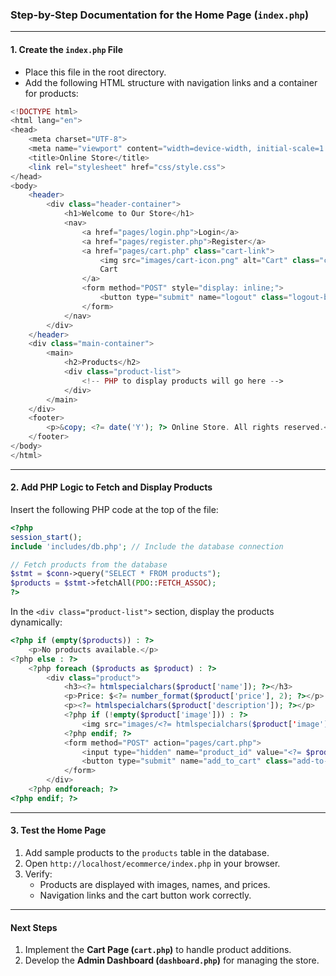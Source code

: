 ### Step-by-Step Documentation for the Home Page (`index.php`)

---

#### 1. Create the `index.php` File
- Place this file in the root directory.
- Add the following HTML structure with navigation links and a container for products:

```php
<!DOCTYPE html>
<html lang="en">
<head>
    <meta charset="UTF-8">
    <meta name="viewport" content="width=device-width, initial-scale=1.0">
    <title>Online Store</title>
    <link rel="stylesheet" href="css/style.css">
</head>
<body>
    <header>
        <div class="header-container">
            <h1>Welcome to Our Store</h1>
            <nav>
                <a href="pages/login.php">Login</a>
                <a href="pages/register.php">Register</a>
                <a href="pages/cart.php" class="cart-link">
                    <img src="images/cart-icon.png" alt="Cart" class="cart-icon">
                    Cart
                </a>
                <form method="POST" style="display: inline;">
                    <button type="submit" name="logout" class="logout-button">Logout</button>
                </form>
            </nav>
        </div>
    </header>
    <div class="main-container">
        <main>
            <h2>Products</h2>
            <div class="product-list">
                <!-- PHP to display products will go here -->
            </div>
        </main>
    </div>
    <footer>
        <p>&copy; <?= date('Y'); ?> Online Store. All rights reserved.</p>
    </footer>
</body>
</html>
```

---

#### 2. Add PHP Logic to Fetch and Display Products
Insert the following PHP code at the top of the file:

```php
<?php
session_start();
include 'includes/db.php'; // Include the database connection

// Fetch products from the database
$stmt = $conn->query("SELECT * FROM products");
$products = $stmt->fetchAll(PDO::FETCH_ASSOC);
?>
```

In the `<div class="product-list">` section, display the products dynamically:

```php
<?php if (empty($products)) : ?>
    <p>No products available.</p>
<?php else : ?>
    <?php foreach ($products as $product) : ?>
        <div class="product">
            <h3><?= htmlspecialchars($product['name']); ?></h3>
            <p>Price: $<?= number_format($product['price'], 2); ?></p>
            <p><?= htmlspecialchars($product['description']); ?></p>
            <?php if (!empty($product['image'])) : ?>
                <img src="images/<?= htmlspecialchars($product['image']); ?>" alt="<?= htmlspecialchars($product['name']); ?>" class="product-image">
            <?php endif; ?>
            <form method="POST" action="pages/cart.php">
                <input type="hidden" name="product_id" value="<?= $product['id']; ?>">
                <button type="submit" name="add_to_cart" class="add-to-cart-button">Add to Cart</button>
            </form>
        </div>
    <?php endforeach; ?>
<?php endif; ?>
```

---

#### 3. Test the Home Page
1. Add sample products to the `products` table in the database.
2. Open `http://localhost/ecommerce/index.php` in your browser.
3. Verify:
   - Products are displayed with images, names, and prices.
   - Navigation links and the cart button work correctly.

---

#### Next Steps
1. Implement the **Cart Page (`cart.php`)** to handle product additions.
2. Develop the **Admin Dashboard (`dashboard.php`)** for managing the store.  
